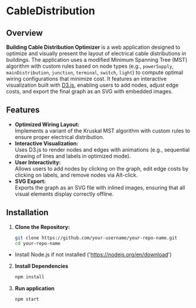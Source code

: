 # CableDistribution

## Overview

**Building Cable Distribution Optimizer** is a web application designed to optimize and visually present the layout of electrical cable distributions in buildings. The application uses a modified Minimum Spanning Tree (MST) algorithm with custom rules based on node types (e.g., `powerSupply`, `mainDistribution`, `junction`, `terminal`, `switch`, `light`) to compute optimal wiring configurations that minimize cost. It features an interactive visualization built with [D3.js](https://d3js.org/), enabling users to add nodes, adjust edge costs, and export the final graph as an SVG with embedded images.

## Features

- **Optimized Wiring Layout:**  
  Implements a variant of the Kruskal MST algorithm with custom rules to ensure proper electrical distribution.
- **Interactive Visualization:**  
  Uses D3.js to render nodes and edges with animations (e.g., sequential drawing of lines and labels in optimized mode).
- **User Interactivity:**  
  Allows users to add nodes by clicking on the graph, edit edge costs by clicking on labels, and remove nodes via Alt-click.
- **SVG Export:**  
  Exports the graph as an SVG file with inlined images, ensuring that all visual elements display correctly offline.


## Installation

1. **Clone the Repository:**

   ```bash
   git clone https://github.com/your-username/your-repo-name.git
   cd your-repo-name
   ```

- Install Node.js if not installed ('https://nodejs.org/en/download')
  
2. **Install Dependencies**
    ```bash
    npm install
    ```
3. **Run application**
    ```bash
    npm start
    ```

